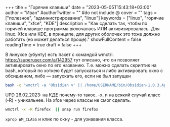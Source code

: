 +++
title = "Горячие клавиши"
date = "2023-05-05T15:43:18+03:00"
author = "Иван"
#authorTwitter = "" #do not include @
cover = ""
tags = ["полезное", "администрирование", "linux"]
keywords = ["linux", "горячие клавиши", "xfce", "KDE"]
description = "Как сделать так, чтобы по горячей клавише программа включалась ИЛИ активизировалась. Для linux. Xfce или KDE, в принципе, для других оболочек это тоже должно работать (но может делаться проще)."
showFullContent = false
readingTime = true
draft = false
+++

В линуксе (убунту) есть пакет с командой wmctrl. https://superuser.com/a/142957 тут описано, что он позволяет активировать окно по его названию. Т.е. можно сделать скриптик на bash, который по хоткею будет запускаться и либо активировать окно с обсидианом, либо — запускать его, если не был запущен

```bash
bash -c "wmctrl -a 'Obsidian v' || /home/USERNAME/bin/Obsidian-1.0.3.AppImage"
```


UPD 26.02.2023: на КДЕ почему-то такое. -x, и на всякий случай класс (-R) - уникальнее. На xfce через классы не смог сделать.
```bash
wmctrl -x -R firefox  || snap run firefox
```

`xprop WM_CLASS` и клик по окну - для узнавания класса.